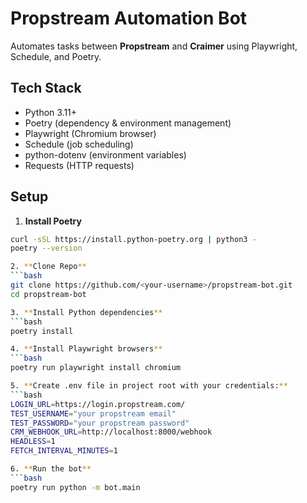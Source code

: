 # Propstream Automation Bot

Automates tasks between **Propstream** and **Craimer** using Playwright, Schedule, and Poetry.

## Tech Stack
- Python 3.11+
- Poetry (dependency & environment management)
- Playwright (Chromium browser)
- Schedule (job scheduling)
- python-dotenv (environment variables)
- Requests (HTTP requests)

## Setup

1. **Install Poetry**  
```bash
curl -sSL https://install.python-poetry.org | python3 -
poetry --version

2. **Clone Repo**  
```bash
git clone https://github.com/<your-username>/propstream-bot.git
cd propstream-bot

3. **Install Python dependencies**  
```bash
poetry install

4. **Install Playwright browsers**  
```bash
poetry run playwright install chromium

5. **Create .env file in project root with your credentials:**  
```bash
LOGIN_URL=https://login.propstream.com/
TEST_USERNAME="your propstream email"
TEST_PASSWORD="your propstream password"
CRM_WEBHOOK_URL=http://localhost:8000/webhook
HEADLESS=1
FETCH_INTERVAL_MINUTES=1

6. **Run the bot**  
```bash
poetry run python -m bot.main
